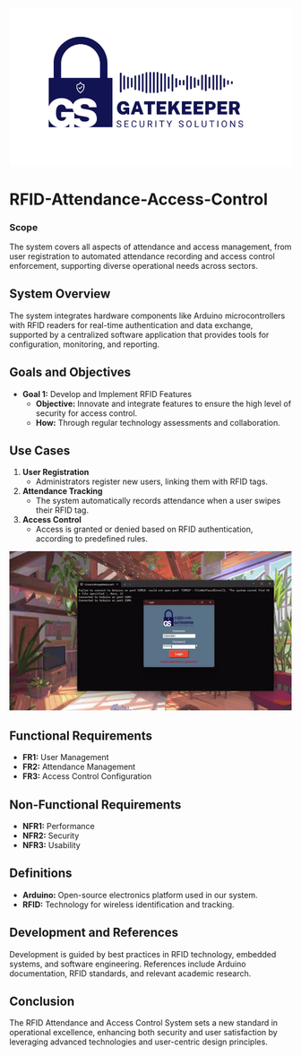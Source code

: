 ![System Diagram](Images/team-gs-logo.png)
# RFID-Attendance-Access-Control
### Scope
The system covers all aspects of attendance and access management, from user registration to automated attendance recording and access control enforcement, supporting diverse operational needs across sectors.

## System Overview
The system integrates hardware components like Arduino microcontrollers with RFID readers for real-time authentication and data exchange, supported by a centralized software application that provides tools for configuration, monitoring, and reporting.

## Goals and Objectives
- **Goal 1:** Develop and Implement RFID Features
    - **Objective:** Innovate and integrate features to ensure the high level of security for access control.
    - **How:** Through regular technology assessments and collaboration.

## Use Cases
1. **User Registration**
    - Administrators register new users, linking them with RFID tags.
2. **Attendance Tracking**
    - The system automatically records attendance when a user swipes their RFID tag.
3. **Access Control**
    - Access is granted or denied based on RFID authentication, according to predefined rules.

![Demo of RFID System](Images/Demo1.gif)

## Functional Requirements
- **FR1:** User Management
- **FR2:** Attendance Management
- **FR3:** Access Control Configuration

## Non-Functional Requirements
- **NFR1:** Performance
- **NFR2:** Security
- **NFR3:** Usability

## Definitions
- **Arduino:** Open-source electronics platform used in our system.
- **RFID:** Technology for wireless identification and tracking.

## Development and References
Development is guided by best practices in RFID technology, embedded systems, and software engineering. References include Arduino documentation, RFID standards, and relevant academic research.

## Conclusion
The RFID Attendance and Access Control System sets a new standard in operational excellence, enhancing both security and user satisfaction by leveraging advanced technologies and user-centric design principles.
